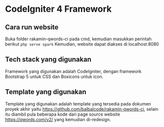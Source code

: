# CodeIgniter 4 Framework

## Cara run website

Buka folder rakamin-qwords-ci pada cmd, kemudian masukkan perintah berikut
```php serve spark```
Kemudian, website dapat diakses di localhost:8080

## Tech stack yang digunakan 

Framework yang digunakan adalah CodeIgniter, dengan framework Bootstrap 5 untuk CSS dan Boxicons untuk icon.

## Template yang digunakan

Template yang digunakan adalah template yang tersedia pada dokumen proyek akhir yaitu https://github.com/balbalcode/rakamin-qwords-ci, selain itu diambil pula beberapa kode dari page source website https://qwords.com/v2/ yang kemudian di-redesign.